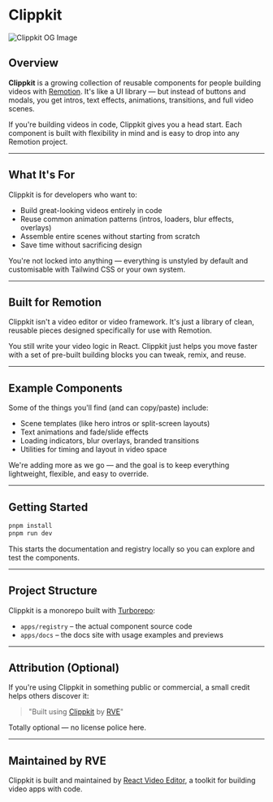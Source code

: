 # Clippkit

![Clippkit OG Image](https://clippkit.com/og.png)

## Overview

**Clippkit** is a growing collection of reusable components for people building videos with [Remotion](https://remotion.dev). It's like a UI library — but instead of buttons and modals, you get intros, text effects, animations, transitions, and full video scenes.

If you're building videos in code, Clippkit gives you a head start. Each component is built with flexibility in mind and is easy to drop into any Remotion project.

---

## What It's For

Clippkit is for developers who want to:

- Build great-looking videos entirely in code
- Reuse common animation patterns (intros, loaders, blur effects, overlays)
- Assemble entire scenes without starting from scratch
- Save time without sacrificing design

You're not locked into anything — everything is unstyled by default and customisable with Tailwind CSS or your own system.

---

## Built for Remotion

Clippkit isn't a video editor or video framework. It's just a library of clean, reusable pieces designed specifically for use with Remotion.

You still write your video logic in React. Clippkit just helps you move faster with a set of pre-built building blocks you can tweak, remix, and reuse.

---

## Example Components

Some of the things you'll find (and can copy/paste) include:

- Scene templates (like hero intros or split-screen layouts)
- Text animations and fade/slide effects
- Loading indicators, blur overlays, branded transitions
- Utilities for timing and layout in video space

We're adding more as we go — and the goal is to keep everything lightweight, flexible, and easy to override.

---

## Getting Started

```bash
pnpm install
pnpm run dev
```

This starts the documentation and registry locally so you can explore and test the components.

---

## Project Structure

Clippkit is a monorepo built with [Turborepo](https://turbo.build):

- `apps/registry` – the actual component source code
- `apps/docs` – the docs site with usage examples and previews

---

## Attribution (Optional)

If you're using Clippkit in something public or commercial, a small credit helps others discover it:

> "Built using [Clippkit](https://clippkit.com) by [RVE](https://github.com/reactvideoeditor)"

Totally optional — no license police here.

---

## Maintained by RVE

Clippkit is built and maintained by [React Video Editor](https://reactvideoeditor.com), a toolkit for building video apps with code.
